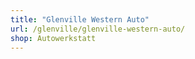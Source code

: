 ```yaml
---
title: "Glenville Western Auto"
url: /glenville/glenville-western-auto/
shop: Autowerkstatt
---
```

